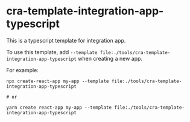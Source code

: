 # cra-template-integration-app-typescript

This is a typescript template for integration app.

To use this template, add `--template file:./tools/cra-template-integration-app-typescript` when creating a new app.

For example:
```
npx create-react-app my-app --template file:./tools/cra-template-integration-app-typescript

# or

yarn create react-app my-app --template file:./tools/cra-template-integration-app-typescript
```